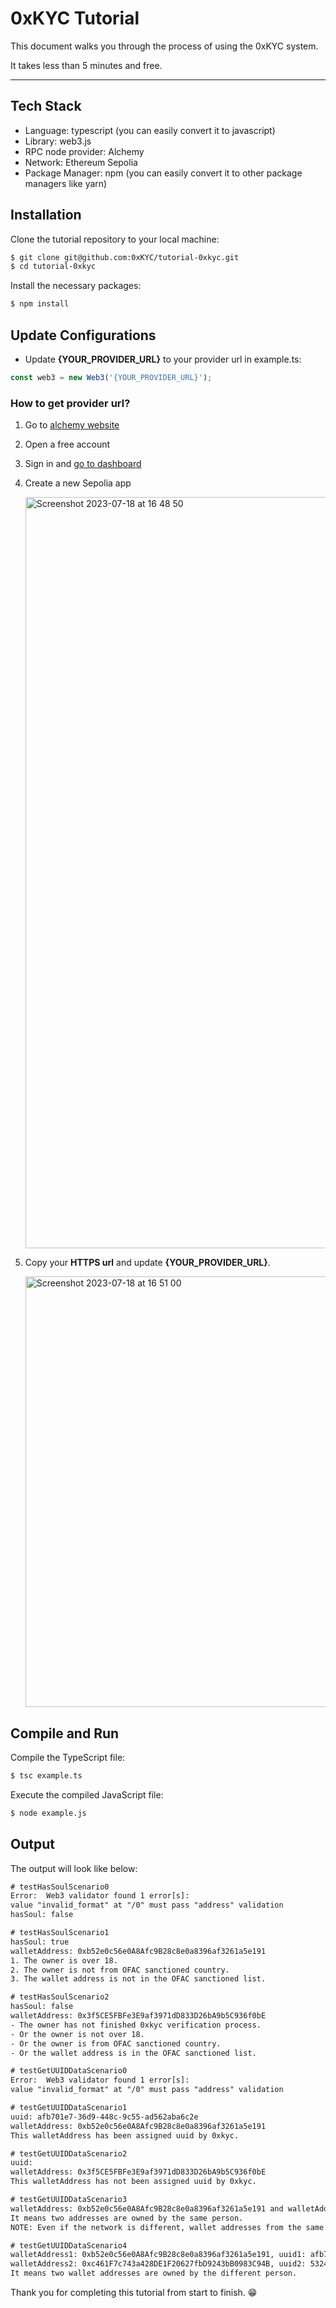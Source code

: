 # 0xKYC Tutorial
This document walks you through the process of using the 0xKYC system.

It takes less than 5 minutes and free.

---

## Tech Stack
- Language: typescript (you can easily convert it to javascript)
- Library: web3.js
- RPC node provider: Alchemy
- Network: Ethereum Sepolia
- Package Manager: npm (you can easily convert it to other package managers like yarn)

## Installation
Clone the tutorial repository to your local machine:

``` bash
$ git clone git@github.com:0xKYC/tutorial-0xkyc.git
$ cd tutorial-0xkyc
```

Install the necessary packages:

``` bash
$ npm install
```

## Update Configurations
- Update **{YOUR_PROVIDER_URL}** to your provider url in example.ts:

``` typescript
const web3 = new Web3('{YOUR_PROVIDER_URL}');
```

### How to get provider url?
1. Go to [alchemy website](https://www.alchemy.com/)
2. Open a free account
3. Sign in and [go to dashboard](https://dashboard.alchemy.com/)
4. Create a new Sepolia app
   
    <img width="1202" alt="Screenshot 2023-07-18 at 16 48 50" src="https://github.com/0xKYC/tutorial-0xkyc/assets/14136835/f801d779-f7cb-436b-9385-cb3e8ac85399">
   
6. Copy your **HTTPS url** and update **{YOUR_PROVIDER_URL}**.
   
    <img width="689" alt="Screenshot 2023-07-18 at 16 51 00" src="https://github.com/0xKYC/tutorial-0xkyc/assets/14136835/f56bdec2-c453-4e1c-b10b-9f841c6fcd3a">

## Compile and Run


Compile the TypeScript file:

``` bash
$ tsc example.ts
```

Execute the compiled JavaScript file:

``` bash
$ node example.js
```

## Output
The output will look like below:

``` txt
# testHasSoulScenario0
Error:  Web3 validator found 1 error[s]:
value "invalid_format" at "/0" must pass "address" validation
hasSoul: false

# testHasSoulScenario1
hasSoul: true
walletAddress: 0xb52e0c56e0A8Afc9B28c8e0a8396af3261a5e191
1. The owner is over 18.
2. The owner is not from OFAC sanctioned country.
3. The wallet address is not in the OFAC sanctioned list.

# testHasSoulScenario2
hasSoul: false
walletAddress: 0x3f5CE5FBFe3E9af3971dD833D26bA9b5C936f0bE
- The owner has not finished 0xkyc verification process.
- Or the owner is not over 18.
- Or the owner is from OFAC sanctioned country.
- Or the wallet address is in the OFAC sanctioned list.

# testGetUUIDDataScenario0
Error:  Web3 validator found 1 error[s]:
value "invalid_format" at "/0" must pass "address" validation

# testGetUUIDDataScenario1
uuid: afb701e7-36d9-448c-9c55-ad562aba6c2e
walletAddress: 0xb52e0c56e0A8Afc9B28c8e0a8396af3261a5e191
This walletAddress has been assigned uuid by 0xkyc.

# testGetUUIDDataScenario2
uuid:
walletAddress: 0x3f5CE5FBFe3E9af3971dD833D26bA9b5C936f0bE
This walletAddress has not been assigned uuid by 0xkyc.

# testGetUUIDDataScenario3
walletAddress: 0xb52e0c56e0A8Afc9B28c8e0a8396af3261a5e191 and walletAddress: 0x778c6Eec2b9a1Cf006e854abBcd261F63b3eb769 have the same uuid: afb701e7-36d9-448c-9c55-ad562aba6c2e
It means two addresses are owned by the same person.
NOTE: Even if the network is different, wallet addresses from the same person has the same UUID.

# testGetUUIDDataScenario4
walletAddress1: 0xb52e0c56e0A8Afc9B28c8e0a8396af3261a5e191, uuid1: afb701e7-36d9-448c-9c55-ad562aba6c2e
walletAddress2: 0xc461F7c743a428DE1F20627fbD9243bB0983C94B, uuid2: 5324d1da-c44a-47e5-857e-72db6529b440
It means two wallet addresses are owned by the different person.
```

Thank you for completing this tutorial from start to finish. 😁
